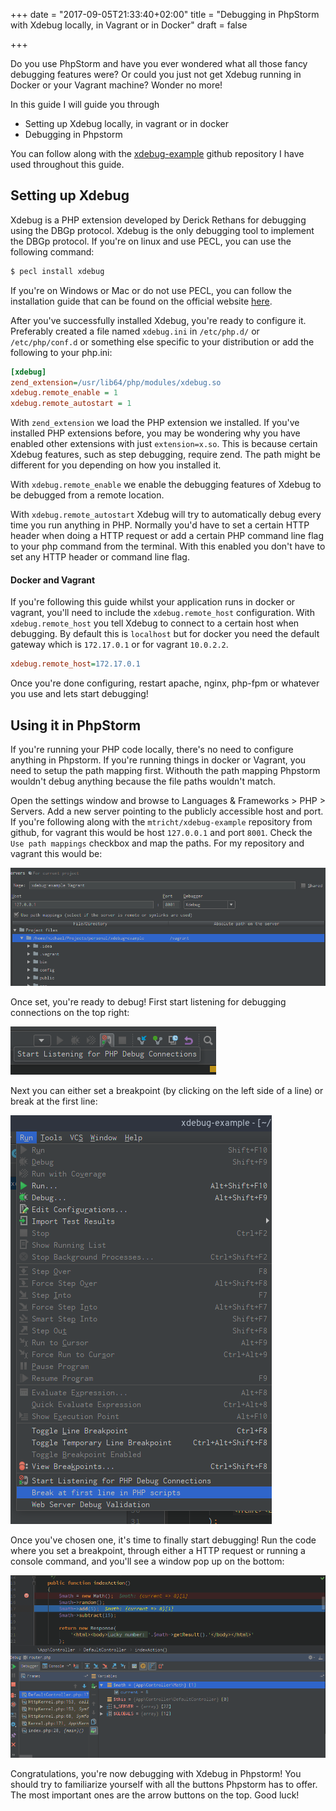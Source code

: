 +++
date = "2017-09-05T21:33:40+02:00"
title = "Debugging in PhpStorm with Xdebug locally, in Vagrant or in Docker"
draft = false

+++

Do you use PhpStorm and have you ever wondered what all those fancy debugging features were? Or could you just not get Xdebug running in Docker or your Vagrant machine? Wonder no more!
<!--more-->

In this guide I will guide you through

- Setting up Xdebug locally, in vagrant or in docker
- Debugging in Phpstorm

You can follow along with the [xdebug-example](https://github.com/mtricht/xdebug-example) github repository I have used throughout this guide.

## Setting up Xdebug

Xdebug is a PHP extension developed by Derick Rethans for debugging using the DBGp protocol. Xdebug is the only debugging tool to implement the DBGp protocol. If you're on linux and use PECL, you can use the following command:

~~~sh
$ pecl install xdebug
~~~

If you're on Windows or Mac or do not use PECL, you can follow the installation guide that can be found on the official website [here](https://xdebug.org/docs/install).

After you've successfully installed Xdebug, you're ready to configure it. Preferably created a file named `xdebug.ini` in `/etc/php.d/` or `/etc/php/conf.d` or something else specific to your distribution or add the following to your php.ini:

~~~ini
[xdebug]
zend_extension=/usr/lib64/php/modules/xdebug.so
xdebug.remote_enable = 1
xdebug.remote_autostart = 1
~~~

With `zend_extension` we load the PHP extension we installed. If you've installed PHP extensions before, you may be wondering why you have enabled other extensions  with just `extension=x.so`. This is because certain Xdebug features, such as step debugging, require zend. The path might be different for you depending on how you installed it.

With `xdebug.remote_enable` we enable the debugging features of Xdebug to be debugged from a remote location.

With `xdebug.remote_autostart` Xdebug will try to automatically debug every time you run anything in PHP. Normally you'd have to set a certain HTTP header when doing a HTTP request or add a certain PHP command line flag to your php command from the terminal. With this enabled you don't have to set any HTTP header or command line flag.

#### Docker and Vagrant
If you're following this guide whilst your application runs in docker or vagrant, you'll need to include the `xdebug.remote_host` configuration. With `xdebug.remote_host` you tell Xdebug to connect to a certain host when debugging. By default this is `localhost` but for docker you need the default gateway which is `172.17.0.1` or for vagrant `10.0.2.2`.  

~~~ini
xdebug.remote_host=172.17.0.1
~~~

Once you're done configuring, restart apache, nginx, php-fpm or whatever you use and lets start debugging!

## Using it in PhpStorm

If you're running your PHP code locally, there's no need to configure anything in Phpstorm. If you're running things in docker or Vagrant, you need to setup the path mapping first. Withouth the path mapping Phpstorm wouldn't debug anything because the file paths wouldn't match.

Open the settings window and browse to Languages & Frameworks > PHP > Servers. Add a new server pointing to the publicly accessible host and port. If you're following along with the `mtricht/xdebug-example` repository from github, for vagrant this would be host `127.0.0.1` and port `8001`. Check the `Use path mappings` checkbox and map the paths. For my repository and vagrant this would be:

![Phpstorm server configuration](/images/phpstorm-server.png)

Once set, you're ready to debug! First start listening for debugging connections on the top right:

![Phpstorm start debugging](/images/phpstorm-start-debugging.png)

Next you can either set a breakpoint (by clicking on the left side of a line) or break at the first line:

![Phpstorm break first line](/images/phpstorm-break-first-line.png)

Once you've chosen one, it's time to finally start debugging! Run the code where you set a breakpoint, through either a HTTP request or running a console command, and you'll see a window pop up on the bottom:

![Phpstorm debugging](/images/phpstorm-debugging.png)

Congratulations, you're now debugging with Xdebug in Phpstorm! You should try to familiarize yourself with all the buttons Phpstorm has to offer. The most important ones are the arrow buttons on the top. Good luck!
